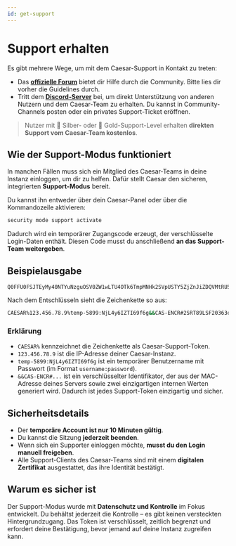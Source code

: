```yaml
---
id: get-support
---
```


# Support erhalten
Es gibt mehrere Wege, um mit dem Caesar-Support in Kontakt zu treten:

* Das **[offizielle Forum](https://forum.caesarnet.cloud/)** bietet dir Hilfe durch die Community. Bitte lies dir vorher die Guidelines durch.
* Tritt dem **[Discord-Server](https://dc.caesarnet.cloud/)** bei, um direkt Unterstützung von anderen Nutzern und dem Caesar-Team zu erhalten. Du kannst in Community-Channels posten oder ein privates Support-Ticket eröffnen.

> Nutzer mit 🥈 Silber- oder 🥇 Gold-Support-Level erhalten **direkten Support vom Caesar-Team kostenlos**.

## Wie der Support-Modus funktioniert

In manchen Fällen muss sich ein Mitglied des Caesar-Teams in deine Instanz einloggen, um dir zu helfen. Dafür stellt Caesar den sicheren, integrierten **Support-Modus** bereit.

Du kannst ihn entweder über dein Caesar-Panel oder über die Kommandozeile aktivieren:

```bash
security mode support activate
```

Dadurch wird ein temporärer Zugangscode erzeugt, der verschlüsselte Login-Daten enthält. Diesen Code musst du anschließend **an das Support-Team weitergeben**.

## Beispielausgabe

```base64
Q0FFU0FSJTEyMy40NTYuNzguOSV0ZW1wLTU4OTk6TmpMNHk2SVpUSTY5ZjZnJiZDQVMtRU5DUiMyU1JUODlMU0YyMDM2M3F3THo1ZTk4NVhCR1RyS1NXczlNcVQ1Y2VhTG83RlNWMzBjVg==
```

Nach dem Entschlüsseln sieht die Zeichenkette so aus:

```bash
CAESAR%123.456.78.9%temp-5899:NjL4y6IZTI69f6g&&CAS-ENCR#2SRT89LSF20363qwLz5e985XBGTrKSWs9MqT5ceaLo7FSV30cV
```

### Erklärung

* `CAESAR%` kennzeichnet die Zeichenkette als Caesar-Support-Token.
* `123.456.78.9` ist die IP-Adresse deiner Caesar-Instanz.
* `temp-5899:NjL4y6IZTI69f6g` ist ein temporärer Benutzername mit Passwort (im Format `username:password`).
* `&&CAS-ENCR#...` ist ein verschlüsselter Identifikator, der aus der MAC-Adresse deines Servers sowie zwei einzigartigen internen Werten generiert wird. Dadurch ist jedes Support-Token einzigartig und sicher.

## Sicherheitsdetails

* Der **temporäre Account ist nur 10 Minuten gültig**.
* Du kannst die Sitzung **jederzeit beenden**.
* Wenn sich ein Supporter einloggen möchte, **musst du den Login manuell freigeben**.
* Alle Support-Clients des Caesar-Teams sind mit einem **digitalen Zertifikat** ausgestattet, das ihre Identität bestätigt.

## Warum es sicher ist

Der Support-Modus wurde mit **Datenschutz und Kontrolle** im Fokus entwickelt. Du behältst jederzeit die Kontrolle – es gibt keinen versteckten Hintergrundzugang. Das Token ist verschlüsselt, zeitlich begrenzt und erfordert deine Bestätigung, bevor jemand auf deine Instanz zugreifen kann.

```
